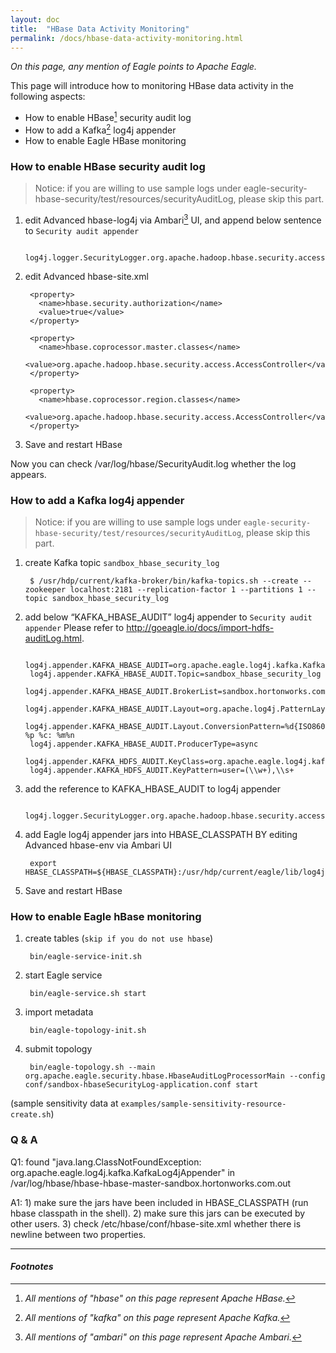 ```yaml
---
layout: doc
title:  "HBase Data Activity Monitoring" 
permalink: /docs/hbase-data-activity-monitoring.html
---
```


*On this page, any mention of Eagle points to Apache Eagle.*

This page will introduce how to monitoring HBase data activity in the following aspects:

* How to enable HBase[^HBASE] security audit log
* How to add a Kafka[^KAFKA] log4j appender
* How to enable Eagle HBase monitoring

### How to enable HBase security audit log

> Notice: if you are willing to use sample logs under eagle-security-hbase-security/test/resources/securityAuditLog, please skip this part.

1. edit Advanced hbase-log4j via Ambari[^AMBARI] UI, and append below sentence to `Security audit appender`

        log4j.logger.SecurityLogger.org.apache.hadoop.hbase.security.access.AccessController=TRACE,RFAS

2. edit Advanced hbase-site.xml
    
        <property>
          <name>hbase.security.authorization</name>
          <value>true</value>
        </property>

        <property>
          <name>hbase.coprocessor.master.classes</name>
          <value>org.apache.hadoop.hbase.security.access.AccessController</value>
        </property>

        <property>
          <name>hbase.coprocessor.region.classes</name>
          <value>org.apache.hadoop.hbase.security.access.AccessController</value>
        </property>

3. Save and restart HBase
 
Now you can check /var/log/hbase/SecurityAudit.log whether the log appears. 

### How to add a Kafka log4j appender

> Notice: if you are willing to use sample logs under `eagle-security-hbase-security/test/resources/securityAuditLog`, please skip this part.

1. create Kafka topic `sandbox_hbase_security_log`

        $ /usr/hdp/current/kafka-broker/bin/kafka-topics.sh --create --zookeeper localhost:2181 --replication-factor 1 --partitions 1 --topic sandbox_hbase_security_log
2. add below “KAFKA_HBASE_AUDIT” log4j appender to `Security audit appender`
   Please refer to http://goeagle.io/docs/import-hdfs-auditLog.html.
   
        log4j.appender.KAFKA_HBASE_AUDIT=org.apache.eagle.log4j.kafka.KafkaLog4jAppender
        log4j.appender.KAFKA_HBASE_AUDIT.Topic=sandbox_hbase_security_log
        log4j.appender.KAFKA_HBASE_AUDIT.BrokerList=sandbox.hortonworks.com:6667
        log4j.appender.KAFKA_HBASE_AUDIT.Layout=org.apache.log4j.PatternLayout
        log4j.appender.KAFKA_HBASE_AUDIT.Layout.ConversionPattern=%d{ISO8601} %p %c: %m%n
        log4j.appender.KAFKA_HBASE_AUDIT.ProducerType=async
        log4j.appender.KAFKA_HDFS_AUDIT.KeyClass=org.apache.eagle.log4j.kafka.hadoop.GenericLogKeyer
        log4j.appender.KAFKA_HDFS_AUDIT.KeyPattern=user=(\\w+),\\s+

3. add the reference to KAFKA_HBASE_AUDIT to log4j appender
 
        log4j.logger.SecurityLogger.org.apache.hadoop.hbase.security.access.AccessController=TRACE,RFAS,KAFKA_HBASE_AUDIT

4. add Eagle log4j appender jars into HBASE_CLASSPATH BY editing Advanced hbase-env via Ambari UI

        export HBASE_CLASSPATH=${HBASE_CLASSPATH}:/usr/hdp/current/eagle/lib/log4jkafka/lib/*

5. Save and restart HBase

### How to enable Eagle hBase monitoring

1. create tables (`skip if you do not use hbase`)

        bin/eagle-service-init.sh 

2. start Eagle service 

        bin/eagle-service.sh start

3. import metadata 
 
        bin/eagle-topology-init.sh

4. submit topology

        bin/eagle-topology.sh --main org.apache.eagle.security.hbase.HbaseAuditLogProcessorMain --config conf/sandbox-hbaseSecurityLog-application.conf start

(sample sensitivity data at `examples/sample-sensitivity-resource-create.sh`)

### Q & A

Q1: found "java.lang.ClassNotFoundException: org.apache.eagle.log4j.kafka.KafkaLog4jAppender" in /var/log/hbase/hbase-hbase-master-sandbox.hortonworks.com.out

A1: 1) make sure the jars have been included in HBASE_CLASSPATH (run hbase classpath in the shell). 2) make sure this jars can be executed by other users. 3) check /etc/hbase/conf/hbase-site.xml whether there is newline between two properties. 


---

#### *Footnotes*

[^HBASE]:*All mentions of "hbase" on this page represent Apache HBase.*
[^KAFKA]:*All mentions of "kafka" on this page represent Apache Kafka.*
[^AMBARI]:*All mentions of "ambari" on this page represent Apache Ambari.*



    